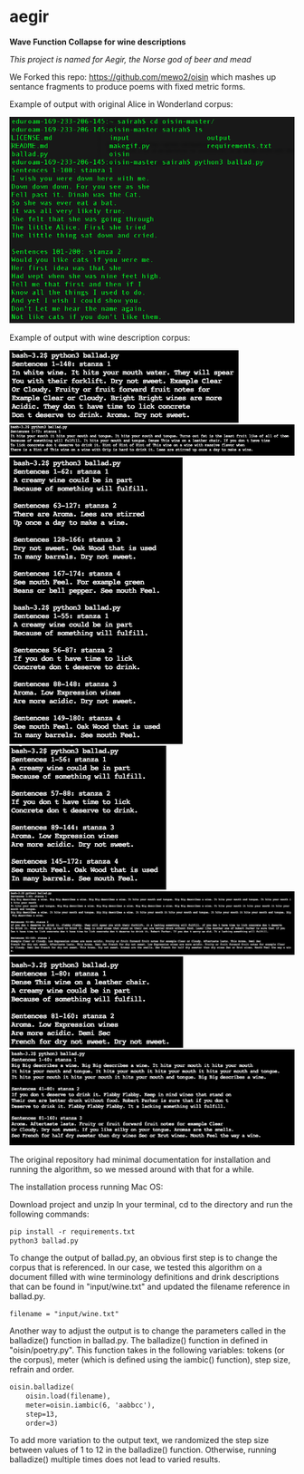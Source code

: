# aegir
**Wave Function Collapse for wine descriptions**

*This project is named for Aegir, the Norse god of beer and mead*


We Forked this repo: https://github.com/mewo2/oisin 
which mashes up sentance fragments to produce poems with fixed metric forms. 

Example of output with original Alice in Wonderland corpus:

![alt text](https://github.com/sarahmfrost/aegir/blob/master/images/alice_output.png)

Example of output with wine description corpus:

![alt text](https://github.com/sarahmfrost/aegir/blob/master/images/1.png)
![alt text](https://github.com/sarahmfrost/aegir/blob/master/images/2.png)
![alt text](https://github.com/sarahmfrost/aegir/blob/master/images/3.png)
![alt text](https://github.com/sarahmfrost/aegir/blob/master/images/4.png)
![alt text](https://github.com/sarahmfrost/aegir/blob/master/images/5.png)
![alt text](https://github.com/sarahmfrost/aegir/blob/master/images/6.png)
![alt text](https://github.com/sarahmfrost/aegir/blob/master/images/7.png)


The original repository had minimal documentation for installation and running the algorithm, so we messed around with that for a while. 

The installation process running Mac OS: 

Download project and unzip
In your terminal, cd to the directory and run the following commands:

```
pip install -r requirements.txt
python3 ballad.py 
```

To change the output of ballad.py, an obvious first step is to change the corpus that is referenced. In our case, we tested this algorithm on a document filled with wine terminology definitions and drink descriptions that can be found in "input/wine.txt" and updated the filename reference in ballad.py. 

```
filename = "input/wine.txt"
```

Another way to adjust the output is to change the parameters called in the balladize() function in ballad.py. The balladize() function in defined in "oisin/poetry.py". This function takes in the following variables: tokens (or the corpus), meter (which is defined using the iambic() function), step size, refrain and order.

```
oisin.balladize(
    oisin.load(filename),
    meter=oisin.iambic(6, 'aabbcc'),
    step=13,
    order=3)
```

To add more variation to the output text, we randomized the step size between values of 1 to 12 in the balladize() function. Otherwise, running balladize() multiple times does not lead to varied results.

